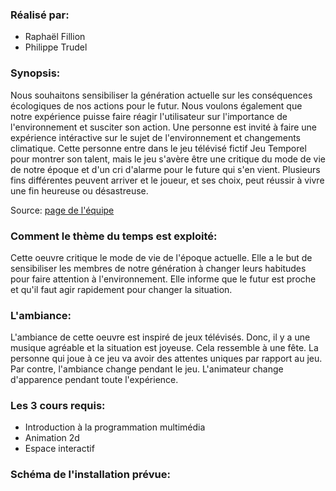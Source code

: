 ### Réalisé par:
- Raphaël Fillion
- Philippe Trudel

### Synopsis:
Nous souhaitons sensibiliser la génération actuelle sur les conséquences écologiques de nos actions pour le futur. Nous voulons également que notre expérience puisse faire réagir l'utilisateur sur l'importance de l'environnement et susciter son action. Une personne est invité à faire une expérience intéractive sur le sujet de l'environnement et changements climatique. Cette personne entre dans le jeu télévisé fictif Jeu Temporel pour montrer son talent, mais le jeu s'avère être une critique du mode de vie de notre époque et d'un cri d'alarme pour le future qui s'en vient. Plusieurs fins différentes peuvent arriver et le joueur, et ses choix, peut réussir à vivre une fin heureuse ou désastreuse.

Source: [page de l'équipe](https://tim-montmorency.com/2022/projets/Jeu-Temporel/docs/web/index.html)


### Comment le thème du temps est exploité:
Cette oeuvre critique le mode de vie de l'époque actuelle. Elle a le but de sensibiliser les membres de notre génération à changer leurs habitudes pour faire attention à l'environnement. Elle informe que le futur est proche et qu'il faut agir rapidement pour changer la situation.

### L'ambiance:
L'ambiance de cette oeuvre est inspiré de jeux télévisés. Donc, il y a une musique agréable et la situation est joyeuse. Cela ressemble à une fête. La personne 
qui joue à ce jeu va avoir des attentes uniques par rapport au jeu. Par contre, l'ambiance change pendant le jeu. L'animateur change d'apparence pendant toute l'expérience. 


### Les 3 cours requis:
- Introduction à la programmation multimédia
- Animation 2d
- Espace interactif

### Schéma de l'installation prévue:
